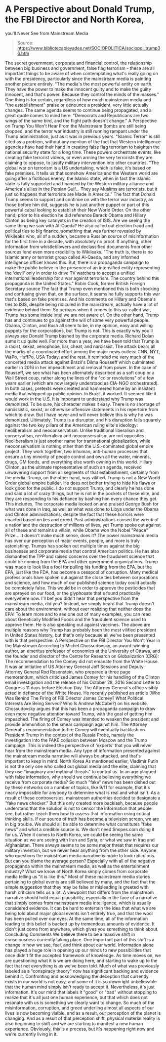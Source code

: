 # A Perspective about Donald Trump, the FBI Director and North Korea, 
you'll Never See from Mainstream Media

> Source: https://www.bibliotecapleyades.net/SOCIOPOLITICA/sociopol_trump36.htm

The secret
government, corporate and financial control, the relationship
between big business and government, false flag terrorism - these
are all important things to be aware of when contemplating what's
really going on with the presidency, particularly since the
mainstream media is painting another picture entirely.
"The media's the most powerful
entity on earth. They have the power to make the innocent guilty
and to make the guilty innocent, and that's power.
Because they control the minds of
the masses."
One thing is for
certain, regardless of how much mainstream media and "the
establishment" praise or denounce a president, very little
actually changes.
The same agenda
seems to continue being propagated, and a great quote comes to mind
here:
"Democrats and Republicans are two
wings of the same bird, and the flight path doesn't change."
A Perspective on
Trump You Won't Hear From the Mainstream
Bombs are still
being dropped, and the terror war industry is still running rampant
under the Trump administration, just as it was in previous years.
"Islamic Terror" is
still cited as a problem, without any mention of the fact that
Western intelligence agencies have had their hand in creating false
flag terrorism to heighten the
national security state for a long time.
These powers
orchestrate events, like creating
fake terrorist videos, or even arming the very terrorists they
are claiming to oppose, to justify military intervention into other
countries.
"The global war on terrorism is a
US undertaking, which is fake, it's based on fake premises.
It tells us that somehow America
and the Western world are going after a fictitious enemy, the
Islamic state, when in fact the Islamic state is fully supported
and financed by the Western military alliance and America's
allies in the Persian Gulf...
They say Muslims are terrorists,
but it just so happens that terrorists are Made in America."
The fact that
Donald Trump seems to support and continue on with the terror war
industry, as those before him did, suggests he is just another
puppet or part of this powerful cabal looking to establish their New
World Order.
On the other hand,
prior to his election he did reference
Barack Obama and
Hillary
Clinton as being key catalysts in the creation of ISIS. Are we
seeing the same thing we saw with Al-Qaeda?
He also called out
election fraud and political ties to big finance, something that was
further revealed by Wikileaks who, all of a sudden, became a Russian
source of misinformation for the first time in a decade, with
absolutely no proof.
If anything, other
information from whistleblowers and declassified documents from
other sources lend even more credibility to Wikileaks.
"The truth is, there is no Islamic
army or terrorist group called Al-Qaeda, and any informed
intelligence officer knows this.
But, there is a propaganda
campaign to make the public believe in the presence of an
intensified entity representing the 'devil' only in order to
drive TV watchers to accept a unified international leadership
for a war against terrorism.
The country behind this propaganda
is the United States."
Robin Cook, former
British Foreign Secretary
source
The fact that Trump
even mentioned this is both shocking and confusing given that, on
the surface, it seems he fully supports this war that's based on
fake premises.
And his comments
on Hillary and Obama's ties to ISIS, despite being ridiculed in the
mainstream, actually have a lot of evidence behind them.
So perhaps when it
comes to this so-called war, Trump has some inside intel we are not
aware of.
On the other hand,
Trump has and continues to go against the will of some very powerful
people. Obama, Clinton, and Bush all seem to be, in my opinion, easy
and willing puppets for the corporations, but Trump is not.
This is exactly why
you'll always see Donald Trump bashed by the corporate media.
Richard Dolan
sums it up quite well.
For more than a year, we have been told that Trump is a racist,
sexist, xenophobe, liar, cheat, and narcissist.
The attack bears
all the marks of a coordinated effort among the major news
outlets:
CNN, NYT, WaPo, HuffPo, USA Today, and the rest.
It reminded me very much of the concerted media
attack against Brazil's Dilma Rousseff which culminated earlier
in 2016 in her impeachment and removal from power.
In the case of Rousseff, we see what has been alternately
described as a soft coup or a
Wall Street coup, rather along the lines of the "color
revolutions" of a few years earlier (which are now largely
understood as
CIA-NGO orchestrated).
In both cases, pretexts were created and hammered home by an
insistent media that whipped up public opinion. In Brazil, it
worked.
It seemed like it would work in the U.S.
It is important to understand why Trump was demonized. To be
sure, his character makes it easy. There is no shortage of
narcissistic, sexist, or otherwise offensive statements in his
repertoire from which to draw.
But I have never and will never believe this is why he was
demonized. Ultimately, Trump is a disruptor, and his disruption
falls squarely against the two key pillars of the American
ruling elite's ideology:
neoliberalism and neoconservatism.
Unlike traditional liberalism and conservatism, neoliberalism
and neoconservatism are not opposites.
Neoliberalism is just another name for transnational
globalization, while neoconservatism is nothing other than the
U.S.-dominated global empire project.
They work together, two inhuman, anti-human processes that
ensure a tiny minority of people control and own all the water,
minerals, drugs, GM foods, and everything else worth owning in
this world.
Hillary Clinton, as the ultimate representative of such an
agenda, received unwavering support from all segments of that
establishment, certainly from the media. Trump, on the other
hand, was vilified.
Trump is not a
New
World Order global empire builder. He does not bother trying to hide
his flaws or look good for the public.
I do not support
Trump, and clearly he has done and said a lot of crazy things,
but he is not in the pockets of these elite, and they are responding
to his defiance by bashing him every chance they get.
This includes,
The corporate media
looked on and praised
George Bush for what was done in Iraq, as well
as what was done to Libya under the Obama and Clinton
administrations, despite the fact that these horrors were enacted
based on lies and greed.
Past
administrations caused the wreck of a nation and the destruction of
millions of lives, yet Trump spoke out against all of these and
remains a villain, while Obama won the Nobel "Peace" Prize...
It doesn't make
much sense, does it?
The
power
mainstream media has over our perception of major events, people,
and more
is truly astonishing.
Trumps has spoken
out multiple times against the big businesses and corporate media
that control American politics. He has also
dismantled
the TPP and raised concerns over
the fraudulent science that could be coming from the EPA and other
government organizations.
Trump was made to
look like a fool for pulling his funding from the EPA, but the EPA,
just like the FDA, has become a cesspool of corruption.
Many medical
professionals have spoken out against the close ties between
corporations and science, and how much of our published science
today could actually be completely false.
This would be in
order to approve the pesticides that are sprayed on our food, or
the glyphosate that's found practically everywhere now.
I'll bet you
didn't hear that perspective from the mainstream media, did you? Instead, we simply
heard that Trump doesn't care about the environment, without ever
realizing that neither does the EPA!
To learn more and
to see one out of many examples, you can read about
Genetically Modified Foods and the
fraudulent science used to approve them.
He is also speaking
out against
vaccines.
The above are
multiple reasons why Trump has probably been the most vilified
president in United States history, but that's only because all
we've been presented with is that perspective.
A
Perspective on the FBI Director You Won't Year in the Mainstream
According to Michel
Chossudovsky, an award-winning author, an emeritus professor
of economics at the University of Ottawa, and the founder and
director of the Centre for Research on Globalization (CRG):
The
recommendation to fire Comey did not emanate from the White
House.
It was an
initiative of US Attorney General Jeff Sessions and Deputy
Attorney General Rod Rosenstein, who prepared a three page
memorandum, which criticized James Comey for his handling of the
Clinton email investigation and the release of his October 28,
2016 Second Letter to Congress 11 days before Election Day.
The Attorney
General's office visibly acted in defiance of the White House.
He recently
published an article (Who
Was Behind The Firing of FBI Director James Comey? What
Political Interests Are Being Served? Who Is Andrew McCabe?) on his website.
Chossudovsky argues
that this has been a propaganda campaign to draw even more negative
attention toward Trump, with the goal of getting him impeached.
The firing of Comey was intended
to weaken the president
and provide ammunition to the
smear campaign against him.
The Attorney
General's recommendation to fire Comey will eventually backlash
on President Trump in the context of the Russia Probe, namely
the investigation into the FAKE collusion between Moscow and the
Trump campaign.
This is indeed the
perspective of 'experts' that you will never hear from the
mainstream media.
Any type of
information presented against the mainstream media narrative will
always be attacked, and that's important to keep in mind.
North Korea
As mentioned
earlier,
Vladimir Putin is not the only one who called out
global media and the elite, claiming that they use "imaginary and
mythical threats" to control us.
In an age plagued
with false information, why should we continue believing everything
we receive from corporate media?
So much "fake" news
has been dished out by these networks on a number of topics, like
9/11 for example, that it's nearly
impossible for anybody to determine what is real and what isn't.
As a result of
these controversies, mainstream authorities decided to designate a
"fake news checker."
But this only
created more backlash, because people understand that the solution
is not to censor the information that people see, but rather teach
them how to assess that information using critical thinking skills.
If our source of
truth has become a television screen, we are in big trouble. We
should all be able to determine what constitutes "fake news" and
what a credible source is. We don't need
Snopes.com doing it for
us.
When it comes to
North Korea, we could be seeing the same situation as we are seeing
with Iran and Syria, or what we saw in Iraq and Afghanistan. There
always seems to be some major threat that requires our military
invention, but we never hear anything from the other side. Anyone
who questions the mainstream media narrative is made to look
ridiculous.
But can you blame
the average person? Especially with all of the negative propaganda
within the mainstream media, as well as the entertainment industry?
What we know of
North Korea simply comes from corporate media telling us "it is like
this."
Most of these
mainstream media stories pertaining to global events are still
believed by many, and the fact that the simple suggestion that they
may be false or misleading is greeted with harsh criticism tells us
a lot.
A viewpoint that
differs from the mainstream narrative should hold equal
plausibility, especially in the face of a narrative that simply
comes from mainstream media intelligence, which is usually
considered evidence.
It can be hard to
entertain the idea that what we are being told about major global
events isn't entirely true, and that the wool has been pulled over
our eyes. At the same time, all of the information leading to this
belief is backed up by tremendous amounts of evidence.
It didn't just come
from anywhere, which gives you something to think about.
Concluding Comments
We
believe there to be a
massive shift in consciousness currently
taking place.
One important part
of this shift is a change in how we see, feel, and think about our
world. Information alone has played a huge role in opening up our
minds to new possibilities that once didn't fit the accepted
framework of knowledge.
As time moves on,
we are questioning what it is we are doing here, and starting to
wake up to the fact that not everything is as we've been told.
Much of what was
previously labeled as a "conspiracy theory" now has significant
backing and evidence behind it.
Confronting and
acknowledging the deception that currently exists in our world is
not easy, and some of it is so downright unbelievable that the human
mind simply isn't ready to accept it. Nevertheless, it's just
information.
It's our mind that labels it "good" or "bad" without
stopping to realize that it's all just one human experience, but
that which does not resonate with us is something we clearly want to
change.
So much of the
misinformation, corruption, and greed underling almost all aspects
of our lives is now becoming visible, and as a result, our
perception of the planet is changing.
And as a result of
that perception shift, physical material reality is also beginning
to shift and we are starting to manifest a new human experience.
Obviously, this is
a process, but it's happening right now and we're currently living
in it.
